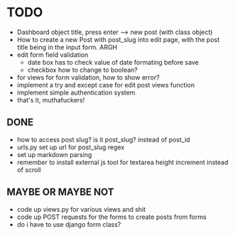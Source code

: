 # TODO

- Dashboard object title, press enter --> new post (with class object)
- How to create a new Post with post_slug into edit page, with the post title being in the input form. ARGH
- edit form field validation
    - date box has to check value of date formating before save
    - checkbox how to change to boolean?
- for views for form validation, how to show error?
- implement a try and except case for edit post views function
- implement simple authentication system
- that's it, muthafuckers!

## DONE

- how to access post slug? is it post_slug? instead of post_id
- urls.py set up url for post_slug regex
- set up markdown parsing
- remember to install external js tool for textarea height increment instead of scroll

## MAYBE OR MAYBE NOT
- code up views.py for various views and shit
- code up POST requests for the forms to create posts from forms
- do i have to use django form class?